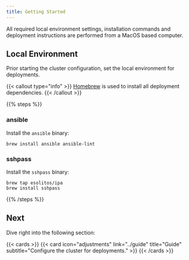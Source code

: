```yaml
---
title: Getting Started
---
```


All required local environment settings, installation commands and deployment instructions are performed from a MacOS based computer.

<!--more-->

## Local Environment

Prior starting the cluster configuration, set the local environment for deployments.

{{< callout type="info" >}}
  [Homebrew](https://brew.sh) is used to install all deployment dependencies.
{{< /callout >}}

{{% steps %}}

### ansible

Install the `ansible` binary:

```shell
brew install ansible ansible-lint
```

### sshpass

Install the `sshpass` binary:

```shell
brew tap esolitos/ipa
brew install sshpass
```

{{% /steps %}}

## Next

Dive right into the following section:

{{< cards >}}
  {{< card icon="adjustments" link="../guide" title="Guide" subtitle="Configure the cluster for deployments." >}}
{{< /cards >}}
